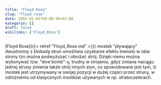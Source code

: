 ```yaml
---
title: "Floyd Rose"
slug: "floyd-rose"
date: 2005-01-01T00:00:00+01:00
kategorie: []
draft: false
wikilinks: ['Floyd_Rose']
---
```

[Floyd Rose]({{< relref "Floyd_Rose.md" >}}) mostek "pływający" dwustronny z
blokadą strun umożliwia uzyskanie efektu tremolo w obie strony tzn.można
podwyższać i obniżać strój. Dzięki niemu można wykonywać tzw. "dive
bomb"-y, trudny w strojeniu, gdyż zmiana naciągu jednej struny zmienia
także strój innych stun, co spowodowane jest tym, iż mostek jest
utrzymywany w swojej pozycji w dużej części przez struny, w odróżnieniu
od klasycznych mostków używanych w np. stratocasterach.
